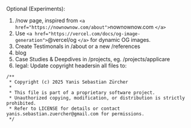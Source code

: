 Optional (Experiments):

1. /now page, inspired from `<a href="https://nownownow.com/about">`nownownow.com `</a>`
2. Use `<a href="https://vercel.com/docs/og-image-generation">`@vercel/og `</a>` for dynamic OG images.
3. Create Testimonals in /about or a new /references
4. blog
5. Case Studies & Deepdives in /projects, eg. /projects/applicare
6. legal: Update copyright headersin all files to:

```
/**
 * Copyright (c) 2025 Yanis Sebastian Zürcher
 *
 * This file is part of a proprietary software project.
 * Unauthorized copying, modification, or distribution is strictly prohibited.
 * Refer to LICENSE for details or contact yanis.sebastian.zuercher@gmail.com for permissions.
 */

```
